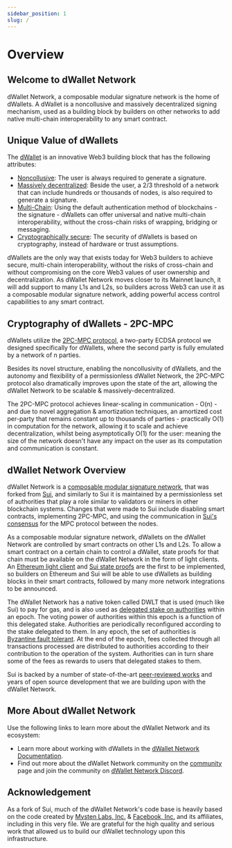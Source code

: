 ```yaml
---
sidebar_position: 1
slug: /
---
```


# Overview

## Welcome to dWallet Network

dWallet Network, a composable modular signature network is the home of dWallets. A dWallet is a noncollusive and
massively decentralized signing mechanism, used as a building block by builders on other networks to add native
multi-chain interoperability to any smart contract.

## Unique Value of dWallets

The [dWallet](core-concepts/dwallets) is an innovative Web3 building block that has the following attributes:

* [Noncollusive](core-concepts/noncollusive-and-decentralized.md): The user is always required to generate a signature.
* [Massively decentralized](core-concepts/noncollusive-and-decentralized.md): Beside the user, a 2/3 threshold of a
  network that can include hundreds or thousands of nodes, is also required to generate a signature.
* [Multi-Chain](core-concepts/multi-chain-vs-cross-chain.md): Using the default authentication method of blockchains -
  the signature - dWallets can offer universal and native multi-chain interoperability, without the cross-chain risks of
  wrapping, bridging or messaging.
* [Cryptographically secure](core-concepts/cryptography/2pc-mpc.md): The security of dWallets is based on cryptography,
  instead of hardware or trust assumptions.

dWallets are the only way that exists today for Web3 builders to achieve secure, multi-chain interoperability, without
the risks of cross-chain and without compromising on the core Web3 values of user ownership and decentralization.
As dWallet Network moves closer to its Mainnet launch, it will add support to many L1s and L2s, so builders across Web3
can use it as a composable modular signature network, adding powerful access control capabilities to any smart contract.

## Cryptography of dWallets - 2PC-MPC

dWallets utilize the [2PC-MPC protocol](https://github.com/dwallet-labs/2pc-mpc), a two-party ECDSA protocol we designed
specifically for dWallets, where the second party is fully emulated by a network of n parties.

Besides its novel structure, enabling the noncollusivity of dWallets, and the autonomy and flexibility of a
permissionless dWallet Network, the 2PC-MPC protocol also dramatically improves upon the state of the art, allowing the
dWallet Network to be scalable & massively-decentralized.

The 2PC-MPC protocol achieves linear-scaling in communication - O(n) - and due to novel aggregation & amortization
techniques, an amortized cost per-party that remains constant up to thousands of parties - practically O(1) in
computation for the network, allowing it to scale and achieve decentralization, whilst being asymptotically O(1) for the
user: meaning the size of the network doesn't have any impact on the user as its computation and communication is
constant.

## dWallet Network Overview

dWallet Network is a [composable modular signature network](core-concepts/composable-modular-networks.md), that was
forked from [Sui](https://github.com/MystenLabs/sui), and similarly to Sui it is maintained by a permissionless set of
authorities that play a role similar to validators or miners in other blockchain systems. Changes that were made to Sui
include disabling smart contracts, implementing 2PC-MPC, and using the communication
in [Sui's consensus](https://github.com/MystenLabs/sui/tree/main/narwhal) for the MPC protocol between the nodes.

As a composable modular signature network, dWallets on the dWallet Network are controlled by smart contracts on other
L1s and L2s. To allow a smart contract on a certain chain to control a dWallet, state proofs for that chain must be
available on the dWallet Network in the form of light clients.
An [Ethereum light client](https://github.com/a16z/helios)
and [Sui state proofs](https://github.com/MystenLabs/sui/tree/main/crates/sui-light-client) are the first to be
implemented, so builders on Ethereum and Sui will be able to use dWallets as building blocks in their smart contracts,
followed by many more network integrations to be announced.

The dWallet Network has a native token called DWLT that is used (much like Sui) to pay for gas, and is also used
as [delegated stake on authorities](https://learn.bybit.com/blockchain/delegated-proof-of-stake-dpos/) within an epoch.
The voting power of authorities within this epoch is a function of this delegated stake. Authorities are periodically
reconfigured according to the stake delegated to them. In any epoch, the set of authorities
is [Byzantine fault tolerant](https://pmg.csail.mit.edu/papers/osdi99.pdf). At the end of the epoch, fees collected
through all transactions processed are distributed to authorities according to their contribution to the operation of
the system. Authorities can in turn share some of the fees as rewards to users that delegated stakes to them.

Sui is backed by a number of
state-of-the-art [peer-reviewed works](https://github.com/MystenLabs/sui/blob/main/docs/content/references/research-papers.mdx)
and years of open source development that we are building upon with the dWallet Network.

## More About dWallet Network

Use the following links to learn more about the dWallet Network and its ecosystem:

* Learn more about working with dWallets in the [dWallet Network Documentation](https://docs.dwallet.io/).
* Find out more about the dWallet Network community on the [community](https://dwallet.io/community/) page and join the
  community on [dWallet Network Discord](https://discord.gg/dwallet).

## Acknowledgement

As a fork of Sui, much of the dWallet Network's code base is heavily based on the code created
by [Mysten Labs, Inc.](https://mystenlabs.com) & [Facebook, Inc.](https://facebook.com) and its affiliates, including in
this very file. We are grateful for the high quality and serious work that allowed us to build our dWallet technology
upon this infrastructure.
